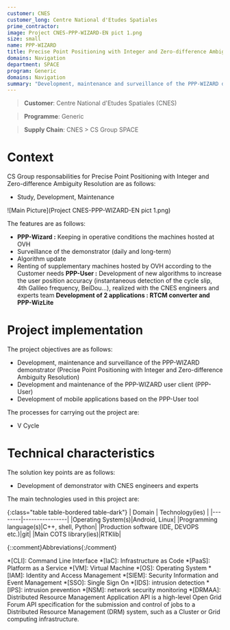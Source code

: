 ```yaml
---
customer: CNES
customer_long: Centre National d'Etudes Spatiales
prime_contractor: 
image: Project CNES-PPP-WIZARD-EN pict 1.png
size: small
name: PPP-WIZARD
title: Precise Point Positioning with Integer and Zero-difference Ambiguity Resolution
domains: Navigation
department: SPACE
program: Generic
domains: Navigation
summary: "Development, maintenance and surveillance of the PPP-WIZARD demonstrator (Precise Point Positioning with Integer and Zero-difference Ambiguity Resolution). Development and maintenance of the PPP-WIZARD user client (PPP-User). Development of mobile applications based on the PPP-User tool"
---
```


> __Customer__\: Centre National d'Etudes Spatiales (CNES)

> __Programme__\: Generic

> __Supply Chain__\: CNES >  CS Group SPACE


# Context


CS Group responsabilities for Precise Point Positioning with Integer and Zero-difference Ambiguity Resolution are as follows:
* Study, Development, Maintenance

![Main Picture](Project CNES-PPP-WIZARD-EN pict 1.png)

The features are as follows:
* **PPP-Wizard :** Keeping in operative conditions the machines hosted at OVH
* Surveillance of the demonstrator (daily and long-term)
* Algorithm update
* Renting of supplementary machines hosted by OVH according to the Customer needs
	**PPP-User :** Development of new algorithms to increase the user position accuracy (instantaneous detection of the cycle slip, 4th Galileo frequency, BeiDou…), realized with the CNES engineers and experts team
	**Development of 2 applications : RTCM converter and PPP-WizLite**

# Project implementation

The project objectives are as follows:
* Development, maintenance and surveillance of the PPP-WIZARD demonstrator (Precise Point Positioning with Integer and Zero-difference Ambiguity Resolution)
* Development and maintenance of the PPP-WIZARD user client (PPP-User)
* Development of mobile applications based on the PPP-User tool

The processes for carrying out the project are:
* V Cycle

# Technical characteristics

The solution key points are as follows:
* Development of demonstrator with CNES engineers and experts



The main technologies used in this project are:

{:class="table table-bordered table-dark"}
| Domain | Technology(ies) |
|--------|----------------|
|Operating System(s)|Android, Linux|
|Programming language(s)|C++, shell, Python|
|Production software (IDE, DEVOPS etc.)|git|
|Main COTS library(ies)|RTKlib|



{::comment}Abbreviations{:/comment}

*[CLI]: Command Line Interface
*[IaC]: Infrastructure as Code
*[PaaS]: Platform as a Service
*[VM]: Virtual Machine
*[OS]: Operating System
*[IAM]: Identity and Access Management
*[SIEM]: Security Information and Event Management
*[SSO]: Single Sign On
*[IDS]: intrusion detection
*[IPS]: intrusion prevention
*[NSM]: network security monitoring
*[DRMAA]: Distributed Resource Management Application API is a high-level Open Grid Forum API specification for the submission and control of jobs to a Distributed Resource Management (DRM) system, such as a Cluster or Grid computing infrastructure.
